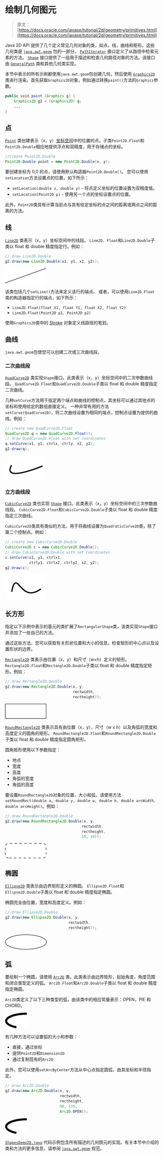 # 绘制几何图元

> 原文： [https://docs.oracle.com/javase/tutorial/2d/geometry/primitives.html](https://docs.oracle.com/javase/tutorial/2d/geometry/primitives.html)

Java 2D API 提供了几个定义常见几何对象的类，如点，线，曲线和矩形。这些几何类是 [`java.awt.geom`](https://docs.oracle.com/javase/8/docs/api/java/awt/geom/package-frame.html) 包的一部分。
[`PathIterator`](https://docs.oracle.com/javase/8/docs/api/java/awt/geom/PathIterator.html) 接口定义了从路径中检索元素的方法。
[`Shape`](https://docs.oracle.com/javase/8/docs/api/java/awt/Shape.html) 接口提供了一组用于描述和检查几何路径对象的方法。该接口由 [`GeneralPath`](https://docs.oracle.com/javase/8/docs/api/java/awt/geom/GeneralPath.html) 类和其他几何类实现。

本节中表示的所有示例都使用`java.awt.geom`包创建几何，然后使用 [`Graphics2D`](https://docs.oracle.com/javase/8/docs/api/java/awt/Graphics2D.html) 类进行渲染。首先获取`Graphics2D`对象，例如通过转换`paint()`方法的`Graphics`参数。

```java
public void paint (Graphics g) {
    Graphics2D g2 = (Graphics2D) g;
    ...
}

```

## 点

[`Point`](https://docs.oracle.com/javase/8/docs/api/java/awt/Point.html) 类创建表示（x，y）[坐标空间](../overview/coordinate.html)中的位置的点。子类`Point2D.Float`和`Point2D.Double`相应地提供浮点和双精度，用于存储点的坐标。

```java
//Create Point2D.Double
Point2D.Double point = new Point2D.Double(x, y);

```

要创建坐标为 0,0 的点，请使用默认构造器`Point2D.Double()`。
您可以使用`setLocation`方法设置点的位置，如下所示：

*   `setLocation(double x, double y)` - 将点定义坐标的位置设置为双精度值。
*   `setLocation(Point2D p)` - 使用另一个点的坐标设置点的位置。

此外，`Point2D`类具有计算当前点与具有给定坐标的点之间的距离或两点之间的距离的方法。

## 线

[`Line2D`](https://docs.oracle.com/javase/8/docs/api/java/awt/geom/Line2D.html) 类表示（x，y）坐标空间中的线段。 `Line2D. Float`和`Line2D.Double`子类以 float 和 double 精度指定行。例如：

```java
// draw Line2D.Double
g2.draw(new Line2D.Double(x1, y1, x2, y2));

```

![Line](img/1f60b6d533dfc9223a734c4f4352c33b.jpg)

该类包括几个`setLine()`方法来定义该行的端点。
或者，可以使用`Line2D.Float`类的构造器指定行的端点，如下所示：

*   `Line2D.Float(float X1, float Y1, float X2, float Y2)`
*   `Line2D.Float(Point2D p1, Point2D p2)`

使用`Graphics2D`类中的 [Stroke](strokeandfill.html) 对象定义线路径的笔划。

## 曲线

`java.awt.geom`包使您可以创建二次或三次曲线段。

### 二次曲线段

[`QuadCurve2D`](https://docs.oracle.com/javase/8/docs/api/java/awt/geom/QuadCurve2D.html) 类实现`Shape`接口。此类表示（x，y）坐标空间中的二次参数曲线段。 `QuadCurve2D.Float`和`QuadCurve2D.Double`子类以 float 和 double 精度指定二次曲线。

几种`setCurve`方法用于指定两个端点和曲线的控制点，其坐标可以通过其他点的坐标和使用给定的数组直接定义。
一种非常有用的方法`setCurve(QuadCurve2D)`，将二次曲线设置为相同的端点，控制点设置为提供的曲线。例如：

```java
// create new QuadCurve2D.Float
QuadCurve2D q = new QuadCurve2D.Float();
// draw QuadCurve2D.Float with set coordinates
q.setCurve(x1, y1, ctrlx, ctrly, x2, y2);
g2.draw(q);

```

![Quadratic parametric curve segment](img/55e2a7b696f6c9ee1438de7990a6e646.jpg)

### 立方曲线段

[`CubicCurve2D`](https://docs.oracle.com/javase/8/docs/api/java/awt/geom/CubicCurve2D.html) 类也实现 [`Shape`](https://docs.oracle.com/javase/8/docs/api/java/awt/Shape.html) 接口。此类表示（x，y）坐标空间中的三次参数曲线段。 `CubicCurve2D.Float`和`CubicCurve2D.Double`子类以 float 和 double 精度指定三次曲线。

`CubicCurve2D`类具有类似的方法，用于将曲线设置为`QuadraticCurve2D`类，除了第二个控制点。例如：

```java
// create new CubicCurve2D.Double
CubicCurve2D c = new CubicCurve2D.Double();
// draw CubicCurve2D.Double with set coordinates
c.setCurve(x1, y1, ctrlx1,
           ctrly1, ctrlx2, ctrly2, x2, y2);
g2.draw(c);

```

![Cubic Curve Segment](img/9ca28611a01364693ba33ae31ff70d0e.jpg)

## 长方形

指定以下示例中表示的基元的类扩展了`RectangularShape`类，该类实现`Shape`接口并添加了一些自己的方法。

通过这些方法，您可以获取有关形状位置和大小的信息，检查矩形的中心点以及设置形状的边界。

[`Rectangle2D`](https://docs.oracle.com/javase/8/docs/api/java/awt/geom/Rectangle2D.html) 类表示由位置（x，y）和尺寸（w×h）定义的矩形。 `Rectangle2D.Float`和`Rectangle2D.Double`子类以 float 和 double 精度指定矩形。例如：

```java
// draw Rectangle2D.Double
g2.draw(new Rectangle2D.Double(x, y,
                               rectwidth,
                               rectheight));

```

![Rectangle](img/ffaf1fa113f080b669f969839ba83ad5.jpg)

[`RoundRectangle2D`](https://docs.oracle.com/javase/8/docs/api/java/awt/geom/RoundRectangle2D.html) 类表示具有由位置（x，y），尺寸（w x h）以及角弧的宽度和高度定义的圆角的矩形。 `RoundRectangle2D.Float`和`RoundRectangle2D.Double`子类以 float 和 double 精度指定圆角矩形。

圆角矩形使用以下参数指定：

*   地点
*   宽度
*   高度
*   角弧的宽度
*   角弧的高度

要设置`RoundRectangle2D`对象的位置，大小和弧，请使用方法`setRoundRect(double a, double y, double w, double h, double arcWidth, double arcHeight)`。例如：

```java
// draw RoundRectangle2D.Double
g2.draw(new RoundRectangle2D.Double(x, y,
                                   rectwidth,
                                   rectheight,
                                   10, 10));

```

![Rounded Rectangle](img/4ad6995d4cd9a952f1607f9eead72907.jpg)

## 椭圆

[`Ellipse2D`](https://docs.oracle.com/javase/8/docs/api/java/awt/geom/Ellipse2D.html) 类表示由边界矩形定义的椭圆。 `Ellipse2D.Float`和`Ellipse2D.Double`子类以 float 和 double 精度指定椭圆。

椭圆完全由位置，宽度和高度定义。例如：

```java
// draw Ellipse2D.Double
g2.draw(new Ellipse2D.Double(x, y,
                             rectwidth,
                             rectheight));

```

![Ellipse](img/fac4f5cba4ec9f5bb16fdc470b870567.jpg)

## 弧

要绘制一个椭圆，请使用 [`Arc2D`](https://docs.oracle.com/javase/8/docs/api/java/awt/geom/Arc2D.html) 类。此类表示由边界矩形，起始角度，角度范围和闭合类型定义的弧。 `Arc2D.Float`和`Arc2D.Double`子类以 float 和 double 精度指定椭圆。

`Arc2D`类定义了以下三种类型的弧，由该类中的相应常量表示：OPEN，PIE 和 CHORD。

![Arc](img/2def387f9d2e4027360b3e57db505ea7.jpg)

有几种方法可以设置弧的大小和参数：

*   直接，通过坐标
*   提供`Point2D`和`Dimension2D`
*   通过复制现有的`Arc2D`

此外，您可以使用`setArcByCenter`方法从中心点指定圆弧，由其坐标和半径指定。

```java
// draw Arc2D.Double
g2.draw(new Arc2D.Double(x, y,
                         rectwidth,
                         rectheight,
                         90, 135,
                         Arc2D.OPEN));

```

![Arc](img/2def387f9d2e4027360b3e57db505ea7.jpg)

[`ShapesDemo2D.java`](examples/ShapesDemo2D.java) 代码示例包含所有描述的几何图元的实现。有关本节中介绍的类和方法的更多信息，请参阅 [`java.awt.geom`](https://docs.oracle.com/javase/8/docs/api/java/awt/geom/package-summary.html) 规范。